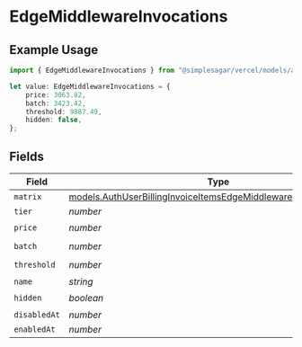 # EdgeMiddlewareInvocations

## Example Usage

```typescript
import { EdgeMiddlewareInvocations } from "@simplesagar/vercel/models/authuser.js";

let value: EdgeMiddlewareInvocations = {
    price: 3063.82,
    batch: 3423.42,
    threshold: 9887.49,
    hidden: false,
};
```

## Fields

| Field                                                                                                                                        | Type                                                                                                                                         | Required                                                                                                                                     | Description                                                                                                                                  |
| -------------------------------------------------------------------------------------------------------------------------------------------- | -------------------------------------------------------------------------------------------------------------------------------------------- | -------------------------------------------------------------------------------------------------------------------------------------------- | -------------------------------------------------------------------------------------------------------------------------------------------- |
| `matrix`                                                                                                                                     | [models.AuthUserBillingInvoiceItemsEdgeMiddlewareInvocationsMatrix](../models/authuserbillinginvoiceitemsedgemiddlewareinvocationsmatrix.md) | :heavy_minus_sign:                                                                                                                           | N/A                                                                                                                                          |
| `tier`                                                                                                                                       | *number*                                                                                                                                     | :heavy_minus_sign:                                                                                                                           | N/A                                                                                                                                          |
| `price`                                                                                                                                      | *number*                                                                                                                                     | :heavy_check_mark:                                                                                                                           | N/A                                                                                                                                          |
| `batch`                                                                                                                                      | *number*                                                                                                                                     | :heavy_check_mark:                                                                                                                           | N/A                                                                                                                                          |
| `threshold`                                                                                                                                  | *number*                                                                                                                                     | :heavy_check_mark:                                                                                                                           | N/A                                                                                                                                          |
| `name`                                                                                                                                       | *string*                                                                                                                                     | :heavy_minus_sign:                                                                                                                           | N/A                                                                                                                                          |
| `hidden`                                                                                                                                     | *boolean*                                                                                                                                    | :heavy_check_mark:                                                                                                                           | N/A                                                                                                                                          |
| `disabledAt`                                                                                                                                 | *number*                                                                                                                                     | :heavy_minus_sign:                                                                                                                           | N/A                                                                                                                                          |
| `enabledAt`                                                                                                                                  | *number*                                                                                                                                     | :heavy_minus_sign:                                                                                                                           | N/A                                                                                                                                          |